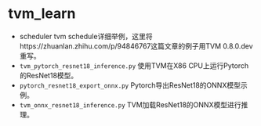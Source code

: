 # tvm_learn

- scheduler tvm schedule详细举例，这里将https://zhuanlan.zhihu.com/p/94846767这篇文章的例子用TVM 0.8.0.dev 重写。
- `tvm_pytorch_resnet18_inference.py` 使用TVM在X86 CPU上运行Pytorch的ResNet18模型。
- `pytorch_resnet18_export_onnx.py` Pytorch导出ResNet18的ONNX模型示例。
- `tvm_onnx_resnet18_inference.py` TVM加载ResNet18的ONNX模型进行推理。